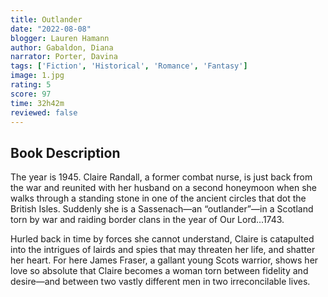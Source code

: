 ```yaml
---
title: Outlander
date: "2022-08-08"
blogger: Lauren Hamann
author: Gabaldon, Diana
narrator: Porter, Davina
tags: ['Fiction', 'Historical', 'Romance', 'Fantasy']
image: 1.jpg
rating: 5
score: 97
time: 32h42m
reviewed: false
---
```



## Book Description

The year is 1945. Claire Randall, a former combat nurse, is just back from the war and reunited with her husband on a second honeymoon when she walks through a standing stone in one of the ancient circles that dot the British Isles. Suddenly she is a Sassenach—an “outlander”—in a Scotland torn by war and raiding border clans in the year of Our Lord...1743.

Hurled back in time by forces she cannot understand, Claire is catapulted into the intrigues of lairds and spies that may threaten her life, and shatter her heart. For here James Fraser, a gallant young Scots warrior, shows her love so absolute that Claire becomes a woman torn between fidelity and desire—and between two vastly different men in two irreconcilable lives.